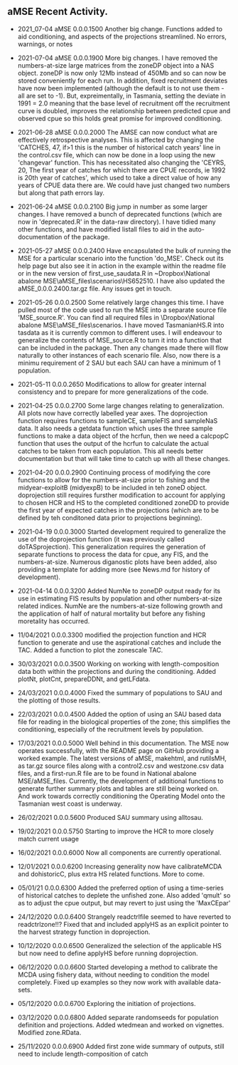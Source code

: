 ## aMSE Recent Activity.

* 2021_07-04 aMSE 0.0.0.1500 Another big change. Functions added to aid conditioning, and aspects of the projections streamlined.  No errors, warnings, or notes

* 2021-07-04 aMSE 0.0.0.1900 More big changes. I have removed the numbers-at-size large matrices from the zoneDP object into a NAS object. zoneDP is now only 12Mb instead of 450Mb and so can now be stored conveniently for each run. In addition, fixed recruitment deviates have now been implemented (although the default is to not use them - all are set to -1). But, expreimentally, in Tasmania, setting the deviate in 1991 = 2.0 meaning that the base level of recruitment off the recruitment curve is doubled, improves the relationship between predicted cpue and observed cpue so this holds great promise for improved conditioning.

* 2021-06-28 aMSE 0.0.0.2000 The AMSE can now conduct what are effectively retrospective analyses. This is affected by changing the 'CATCHES, 47, if>1 this is the number of historical catch years' line in the control.csv file, which can now be done in a loop using the new 'changevar' function. This has necessitated also changing the 'CEYRS, 20, The first year of catches for which there are CPUE records, ie 1992 is 20th year of catches', which used to take a direct value of how any years of CPUE data there are. We could have just changed two numbers but along that path errors lay.

* 2021-06-24 aMSE 0.0.0.2100 Big jump in number as some larger changes. I have removed a bunch of deprecated functions (which are now in 'deprecated.R' in the data-raw directory). I have tidied many other functions, and have modified listall files to aid in the auto-documentation of the package.

* 2021-05-27 aMSE 0.0.0.2400 Have encapsulated the bulk of running the MSE for a particular scenario into the function 'do_MSE'. Check out its help page but also see it in action in the example within the readme file or in the new version of first_use_saudata.R in ~Dropbox\National abalone MSE\aMSE_files\scenarios\HS652510. I have also updated the aMSE_0.0.0.2400.tar.gz file. Any issues get in touch. 

* 2021-05-26 0.0.0.2500 Some relatively large changes this time. I have pulled most of the code used to run the MSE into a separate source file 'MSE_source.R'. You can find all required files in  \Dropbox\National abalone MSE\aMSE_files\scenarios. I have moved TasmanianHS.R into tasdata as it is currently common to different uses. I will endeavour to generalize the contents of MSE_source.R to turn it into a function that can be included in the package. Then any changes made there will flow naturally to other instances of each scenario file. Also, now there is a minimu requirement of 2 SAU but each SAU can have a minimum of 1 population.

* 2021-05-11 0.0.0.2650 Modifications to allow for greater internal consistency and to prepare for more generalizations of the code.

* 2021-04-25 0.0.0.2700 Some large changes relating to generalization. All plots now have correctly labelled year axes. The doprojection function requires functions to sampleCE, sampleFIS and sampleNaS data. It also needs a getdata function which uses the three sample functions to make a data object of the hcrfun, then we need a calcpopC function that uses the output of the hcrfun to calculate the actual catches to be taken from each population. This all needs better documentation but that will take time to catch up with all these changes.

* 2021-04-20 0.0.0.2900 Continuing process of modifying the core functions to allow for the numbers-at-size prior to fishing and the midyear-exploitB (midyexpB) to be included in teh zoneD object. doprojection still requires fursther modification to account for applying to chosen HCR and HS to the completed conditioned zoneDD to provide the first year of expected catches in the projections (which are to be defined by teh conditoned data prior to projections beginning).

* 2021-04-19 0.0.0.3000 Started development required to generalize the use of the doprojection function (it was previously called doTASprojection). This generalization requires the generation of separate functions to process the data for cpue, any FIS, and the numbers-at-size. Numerous diganostic plots have been added, also providing a template for adding more  (see News.md for history of development).

* 2021-04-14 0.0.0.3200 Added NumNe to zoneDP output ready for its use in estimating FIS results by population and other numbers-at-size related indices. NumNe are the numbers-at-size following growth and the application of half of natural mortality but before any fishing moretality has occurred. 

* 11/04/2021 0.0.0.3300 modified the projection function and HCR function to generate and use the aspirational catches and include the TAC. Added a function to plot the zonescale TAC.

* 30/03/2021 0.0.0.3500 Working on working with length-composition data both within the projections and during the conditioning. Added plotNt, plotCnt, prepareDDNt, and getLFdata.

* 24/03/2021 0.0.0.4000 Fixed the summary of populations to SAU and the plotting of those results.

* 22/03/2021 0.0.0.4500 Added the option of using an SAU based data file for reading in the biological properties of the zone; this simplifies the conditioning, especially of the recruitment levels by population.

* 17/03/2021 0.0.0.5000 Well behind in this documentation. The MSE now operates successfully, with the README page on GitHub providing a worked example. The latest versions of aMSE, makehtml, and rutilsMH, as tar.gz source files along with a control2.csv and westzone.csv data files, and a first-run.R file are to be found in National abalone MSE/aMSE_files. Currently, the development of additional functions to generate further summary plots and tables are still being worked on. And work towards correctly conditioning the Operating Model onto the Tasmanian west coast is underway.

* 26/02/2021 0.0.0.5600 Produced SAU summary using alltosau. 

* 19/02/2021 0.0.0.5750 Starting to improve the HCR to more closely match current usage

* 16/02/2021 0.0.0.6000 Now all components are currently operational.

* 12/01/2021 0.0.0.6200 Increasing generality now have calibrateMCDA and dohistoricC, plus extra HS related functions. More to come.

* 05/01/21 0.0.0.6300 Added the preferred option of using a time-series of historical catches to deplete the unfished zone. Also added 'qmult' so as to adjust the cpue output, but may revert to just using the 'MaxCEpar'

* 24/12/2020 0.0.0.6400 Strangely readctrlfile seemed to have reverted to readctrlzone!!? Fixed that and included applyHS as an explicit pointer to the harvest strategy function in doprojection.

* 10/12/2020 0.0.0.6500 Generalized the selection of the applicable HS but now need to define applyHS before running doprojection.

* 06/12/2020 0.0.0.6600 Started developing a method to calibrate the MCDA using fishery data, without needing to condition the model completely. Fixed up examples so they now work with available data-sets.

* 05/12/2020 0.0.0.6700 Exploring the initiation of projections.

* 03/12/2020 0.0.0.6800 Added separate randomseeds for population definition and projections. Added wtedmean and worked on vignettes. Modified zone.RData.

* 25/11/2020 0.0.0.6900 Added first zone wide summary of outputs, still need to include length-composition of catch

